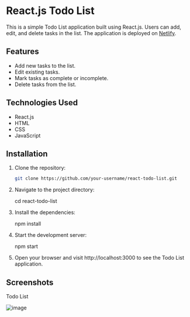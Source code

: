 # React.js Todo List

This is a simple Todo List application built using React.js. Users can add, edit, and delete tasks in the list. The application is deployed on [Netlify](https://todo-react-js-crud.netlify.app/).

## Features

- Add new tasks to the list.
- Edit existing tasks.
- Mark tasks as complete or incomplete.
- Delete tasks from the list.

## Technologies Used

- React.js
- HTML
- CSS
- JavaScript

## Installation

1. Clone the repository:

   ```bash
   git clone https://github.com/your-username/react-todo-list.git
   
2. Navigate to the project directory:

   cd react-todo-list

3. Install the dependencies:

   npm install

4. Start the development server:

   npm start

5. Open your browser and visit http://localhost:3000 to see the Todo List application.

## Screenshots
Todo List

![image](https://github.com/yagnikdevani00/todo-web/assets/133557751/3a266e27-84a9-409f-8c18-7648339ca2b5)


